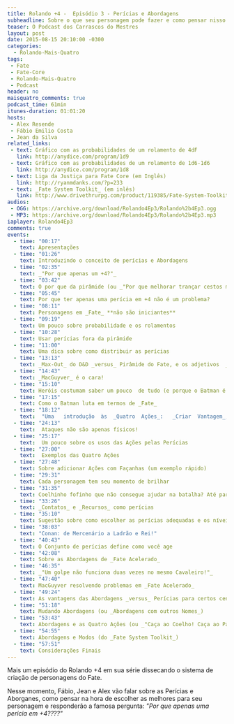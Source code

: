 ```yaml
---
title: Rolando +4 -  Episódio 3 - Perícias e Abordagens
subheadline: Sobre o que seu personagem pode fazer e como pensar nisso!
teaser: O Podcast dos Carrascos do Mestres
layout: post
date: 2015-08-15 20:10:00 -0300
categories:
  - Rolando-Mais-Quatro
tags:
 - Fate
 - Fate-Core
 - Rolando-Mais-Quatro
 - Podcast
header: no
maisquatro_comments: true 
podcast_time: 61min
itunes-duration: 01:01:20
hosts:
 - Alex Resende
 - Fábio Emilio Costa
 - Jean da Silva
related_links:
 - text: Gráfico com as probabilidades de um rolamento de 4dF
   link: http://anydice.com/program/1d9
 - text: Gráfico com as probabilidades de um rolamento de 1d6-1d6
   link: http://anydice.com/program/1d8
 - text: Liga da Justiça para Fate Core (em Inglês)
   link: http://ryanmdanks.com/?p=233
 - text: _Fate System Toolkit_ (em inlês)
   link: http://www.drivethrurpg.com/product/119385/Fate-System-Toolkit
audios:
 - OGG: https://archive.org/download/Rolando4Ep3/Rolando%2b4Ep3.ogg
 - MP3: https://archive.org/download/Rolando4Ep3/Rolando%2b4Ep3.mp3
iaplayer: Rolando4Ep3
comments: true
events:
  - time: "00:17"
    text: Apresentações
  - time: "01:26"
    text: Introduzindo o conceito de perícias e Abordagens
  - time: "02:35"
    text: _"Por que apenas um +4?"_
  - time: "03:42"
    text: O por que da pirâmide (ou _"Por que melhorar trançar cestos melhora sua perícia em Lutar?"_)
  - time: "05:45"
    text: Por que ter apenas uma perícia em +4 não é um problema?
  - time: "08:11"
    text: Personagens em _Fate_ **não são iniciantes**
  - time: "09:19"
    text: Um pouco sobre probabilidade e os rolamentos
  - time: "10:28"
    text: Usar perícias fora da pirâmide
  - time: "11:00"
    text: Uma dica sobre como distribuir as perícias
  - time: "13:13"
    text: _Max-Out_ do D&D _versus_ Pirâmide do Fate, e os adjetivos  _versus_ valores
  - time: "14:43"
    text: _MacGuyver_ é o cara!
  - time: "15:10"
    text: Heróis costumam saber um pouco  de tudo (e porque o Batman é o maior exemplo de personagem heróico no estilo _Fate_)
  - time: "17:15"
    text: Como o Batman luta em termos de _Fate_
  - time: "18:12"
    text:  "Uma   introdução  às  _Quatro  Ações_:   _Criar  Vantagem_,    _Superar_, _Ataque_ e _Defesa_"
  - time: "24:13"
    text:  Ataques não são apenas físicos!
  - time: "25:17"
    text:  Um pouco sobre os usos das Ações pelas Perícias
  - time: "27:00"
    text:  Exemplos das Quatro Ações
  - time: "27:48"
    text: Sobre adicionar Ações com Façanhas (um exemplo rápido)
  - time: "29:31"
    text: Cada personagem tem seu momento de brilhar
  - time: "31:35"
    text: Coelhinho fofinho que não consegue ajudar na batalha? Até parece!
  - time: "33:26"
    text: _Contatos_ e _Recursos_ como perícias
  - time: "35:10"
    text: Sugestão sobre como escolher as perícias adequadas e os níveis
  - time: "38:03"
    text: "Conan: de Mercenário a Ladrão e Rei!"
  - time: "40:43"
    text: O Conjunto de perícias define como você age
  - time: "42:08"
    text: Sobre as Abordagens de _Fate Acelerado_
  - time: "46:35"
    text: _"Um golpe não funciona duas vezes no mesmo Cavaleiro!"_
  - time: "47:40"
    text: MacGuyver resolvendo problemas em _Fate Acelerado_
  - time: "49:24"
    text: As vantagens das Abordagens _versus_ Perícias para certos cenários
  - time: "51:18"
    text: Mudando Abordagens (ou _Abordagens com outros Nomes_)
  - time: "53:43"
    text: Abordagens e as Quatro Ações (ou _"Caça ao Coelho! Caça ao Pato!"_)
  - time: "54:55"
    text: Abordagens e Modos (do _Fate System Toolkit_)
  - time: "57:51"
    text: Considerações Finais
---
```


Mais um  episódio do Rolando +4  em sua série dissecando  o sistema de
criação de personagens do Fate.

Nesse  momento, Fábio,  Jean  e Alex  vão falar  sobre  as Perícias  e
Aborganes,  como pensar  na  hora  de escolher  as  melhores para  seu
personagem  e responderão  a  famosa pergunta:  _"Por  que apenas  uma
perícia em +4????"_
